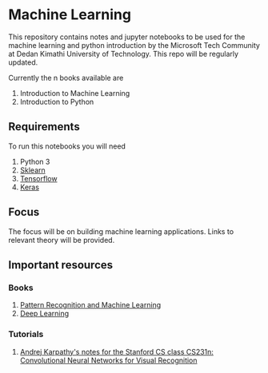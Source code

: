 # Machine Learning

This repository contains notes and jupyter notebooks to be used for the machine learning and python introduction by the Microsoft Tech Community at Dedan Kimathi University of Technology. This repo will be regularly updated.

Currently the n       books available are
1. Introduction to Machine Learning
1. Introduction to Python


## Requirements
To run this notebooks you will need
1. Python 3
1. [Sklearn](https://scikit-learn.org/stable/)
1. [Tensorflow](https://www.tensorflow.org/)
1. [Keras](https://keras.io/)


## Focus
The focus will be on building machine learning applications. Links to relevant theory will be provided.


## Important resources
### Books
1. [Pattern Recognition and Machine Learning](https://www.springer.com/gp/book/9780387310732)
1. [Deep Learning](https://www.deeplearningbook.org/)

### Tutorials
1.  [Andrej Karpathy's notes for the Stanford CS class CS231n: Convolutional Neural Networks for Visual Recognition](http://cs231n.github.io/)
